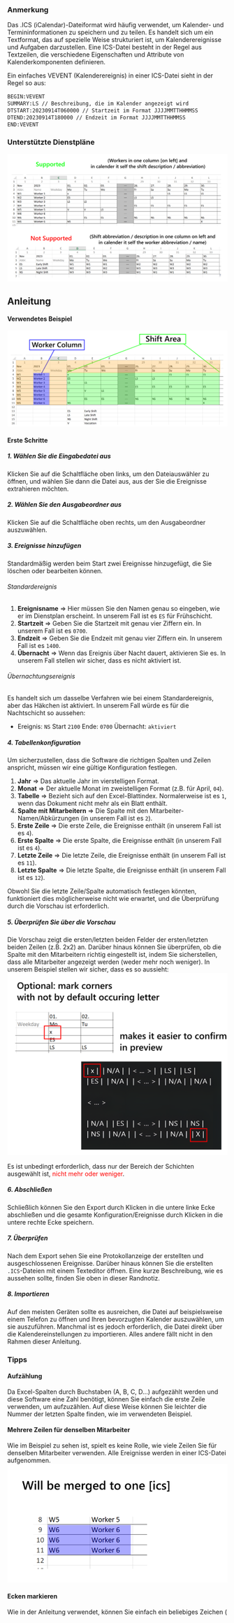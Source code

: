 ### Anmerkung

Das .ICS (iCalendar)-Dateiformat wird häufig verwendet, um Kalender- und Termininformationen zu speichern und zu teilen. Es handelt sich um ein Textformat, das auf spezielle Weise strukturiert ist, um Kalenderereignisse und Aufgaben darzustellen. Eine ICS-Datei besteht in der Regel aus Textzeilen, die verschiedene Eigenschaften und Attribute von Kalenderkomponenten definieren.

Ein einfaches VEVENT (Kalenderereignis) in einer ICS-Datei sieht in der Regel so aus:
```
BEGIN:VEVENT
SUMMARY:LS // Beschreibung, die im Kalender angezeigt wird
DTSTART:20230914T060000 // Startzeit im Format JJJJMMTTHHMMSS
DTEND:20230914T180000 // Endzeit im Format JJJJMMTTHHMMSS
END:VEVENT
```


### Unterstützte Dienstpläne
![Unterstützte/Nicht unterstützte Dienstpläne](documentation/resources/doc_img_rooster_supported_unsupported.png)

## Anleitung

#### Verwendetes Beispiel
![Dienstplanbeispiel](documentation/resources/doc_img_areas.png)

#### Erste Schritte

##### 1. Wählen Sie die Eingabedatei aus
Klicken Sie auf die Schaltfläche oben links, um den Dateiauswähler zu öffnen, und wählen Sie dann die Datei aus, aus der Sie die Ereignisse extrahieren möchten.

##### 2. Wählen Sie den Ausgabeordner aus
Klicken Sie auf die Schaltfläche oben rechts, um den Ausgabeordner auszuwählen.

##### 3. Ereignisse hinzufügen
Standardmäßig werden beim Start zwei Ereignisse hinzugefügt, die Sie löschen oder bearbeiten können.

###### Standardereignis
1. **Ereignisname** => Hier müssen Sie den Namen genau so eingeben, wie er im Dienstplan erscheint. In unserem Fall ist es `ES` für Frühschicht.
2. **Startzeit** => Geben Sie die Startzeit mit genau vier Ziffern ein. In unserem Fall ist es `0700`.
3. **Endzeit** => Geben Sie die Endzeit mit genau vier Ziffern ein. In unserem Fall ist es `1400`.
4. **Übernacht** => Wenn das Ereignis über Nacht dauert, aktivieren Sie es. In unserem Fall stellen wir sicher, dass es nicht aktiviert ist.

###### Übernachtungsereignis
Es handelt sich um dasselbe Verfahren wie bei einem Standardereignis, aber das Häkchen ist aktiviert.
In unserem Fall würde es für die Nachtschicht so aussehen:
- Ereignis: `NS` Start `2100` Ende: `0700` Übernacht: `aktiviert`

##### 4. Tabellenkonfiguration
Um sicherzustellen, dass die Software die richtigen Spalten und Zeilen anspricht, müssen wir eine gültige Konfiguration festlegen.

1. **Jahr** => Das aktuelle Jahr im vierstelligen Format.
2. **Monat** => Der aktuelle Monat im zweistelligen Format (z.B. für April, `04`).
3. **Tabelle** => Bezieht sich auf den Excel-Blattindex. Normalerweise ist es `1`, wenn das Dokument nicht mehr als ein Blatt enthält.
4. **Spalte mit Mitarbeitern** => Die Spalte mit den Mitarbeiter-Namen/Abkürzungen (in unserem Fall ist es `2`).
5. **Erste Zeile** => Die erste Zeile, die Ereignisse enthält (in unserem Fall ist es `4`).
6. **Erste Spalte** => Die erste Spalte, die Ereignisse enthält (in unserem Fall ist es `4`).
7. **Letzte Zeile** => Die letzte Zeile, die Ereignisse enthält (in unserem Fall ist es `11`).
8. **Letzte Spalte** => Die letzte Spalte, die Ereignisse enthält (in unserem Fall ist es `12`).

Obwohl Sie die letzte Zeile/Spalte automatisch festlegen könnten, funktioniert dies möglicherweise nicht wie erwartet, und die Überprüfung durch die Vorschau ist erforderlich.

##### 5. Überprüfen Sie über die Vorschau
Die Vorschau zeigt die ersten/letzten beiden Felder der ersten/letzten beiden Zeilen (z.B. 2x2) an. Darüber hinaus können Sie überprüfen, ob die Spalte mit den Mitarbeitern richtig eingestellt ist, indem Sie sicherstellen, dass alle Mitarbeiter angezeigt werden (weder mehr noch weniger). In unserem Beispiel stellen wir sicher, dass es so aussieht:
![Vorschau](documentation/resources/doc_img_previewj.png)

Es ist unbedingt erforderlich, dass nur der Bereich der Schichten ausgewählt ist, <span style="color:red">nicht mehr oder weniger</span>.

##### 6. Abschließen
Schließlich können Sie den Export durch Klicken in die untere linke Ecke abschließen und die gesamte Konfiguration/Ereignisse durch Klicken in die untere rechte Ecke speichern.

##### 7. Überprüfen
Nach dem Export sehen Sie eine Protokollanzeige der erstellten und ausgeschlossenen Ereignisse. Darüber hinaus können Sie die erstellten `.ICS`-Dateien mit einem Texteditor öffnen. Eine kurze Beschreibung, wie es aussehen sollte, finden Sie oben in dieser Randnotiz.

##### 8. Importieren
Auf den meisten Geräten sollte es ausreichen, die Datei auf beispielsweise einem Telefon zu öffnen und Ihren bevorzugten Kalender auszuwählen, um sie auszuführen. Manchmal ist es jedoch erforderlich, die Datei direkt über die Kalendereinstellungen zu importieren. Alles andere fällt nicht in den Rahmen dieser Anleitung.

### Tipps

#### Aufzählung
Da Excel-Spalten durch Buchstaben (A, B, C, D...) aufgezählt werden und diese Software eine Zahl benötigt, können Sie einfach die erste Zeile verwenden, um aufzuzählen. Auf diese Weise können Sie leichter die Nummer der letzten Spalte finden, wie im verwendeten Beispiel.

#### Mehrere Zeilen für denselben Mitarbeiter
Wie im Beispiel zu sehen ist, spielt es keine Rolle, wie viele Zeilen Sie für denselben Mitarbeiter verwenden. Alle Ereignisse werden in einer ICS-Datei aufgenommen.
![Mehrere Zeilen für denselben Mitarbeiter](documentation/resources/doc_img_multi_worker.png)

#### Ecken markieren
Wie in der Anleitung verwendet, können Sie einfach ein beliebiges Zeichen (


